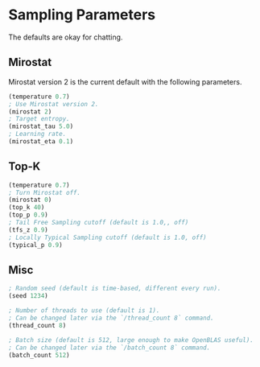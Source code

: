 # Sampling Parameters

The defaults are okay for chatting.

## Mirostat
Mirostat version 2 is the current default with the following parameters.

```lisp
(temperature 0.7)
; Use Mirostat version 2.
(mirostat 2)
; Target entropy.
(mirostat_tau 5.0)
; Learning rate.
(mirostat_eta 0.1)
```

## Top-K
```lisp
(temperature 0.7)
; Turn Mirostat off.
(mirostat 0)
(top_k 40)
(top_p 0.9)
; Tail Free Sampling cutoff (default is 1.0,, off)
(tfs_z 0.9)
; Locally Typical Sampling cutoff (default is 1.0, off)
(typical_p 0.9)
```

## Misc
```lisp
; Random seed (default is time-based, different every run).
(seed 1234)

; Number of threads to use (default is 1).
; Can be changed later via the `/thread_count 8` command.
(thread_count 8)

; Batch size (default is 512, large enough to make OpenBLAS useful).
; Can be changed later via the `/batch_count 8` command.
(batch_count 512)
```
